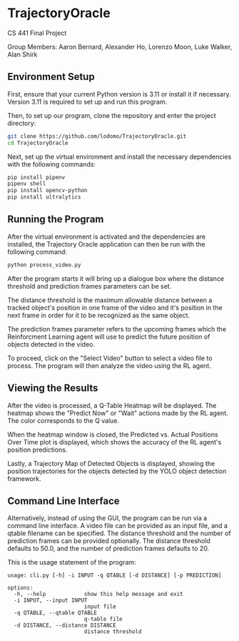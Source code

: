 # TrajectoryOracle

CS 441 Final Project 

Group Members:
Aaron Bernard, Alexander Ho, Lorenzo Moon, Luke Walker, Alan Shirk

## Environment Setup

First, ensure that your current Python version is 3.11 or install it if necessary. Version 3.11 is required to set up and run this program.

Then, to set up our program, clone the repository and enter the project directory:

```bash
git clone https://github.com/lodomo/TrajectoryOracle.git
cd TrajectoryOracle
```

Next, set up the virtual environment and install the necessary dependencies with the following commands:

```bash
pip install pipenv
pipenv shell
pip install opencv-python
pip install ultralytics
```

## Running the Program
After the virtual environment is activated and the dependencies are installed, the Trajectory Oracle application can then be run with the following command:

```bash
python process_video.py
```

After the program starts it will bring up a dialogue box where the distance threshold and prediction frames parameters can be set.

The distance threshold is the maximum allowable distance between a tracked object's position in one frame of the video and it's position in the next frame in order for it to be recognized as the same object.

The prediction frames parameter refers to the upcoming frames which the Reinforcment Learning agent will use to predict the future position of objects detected in the video.

To proceed, click on the "Select Video" button to select a video file to process. The program will then analyze the video using the RL agent.

## Viewing the Results

After the video is processed, a Q-Table Heatmap will be displayed. The heatmap shows the "Predict Now" or "Wait" actions made by the RL agent. The color corresponds to the Q value.

When the heatmap window is closed, the Predicted vs. Actual Positions Over Time plot is displayed, which shows the accuracy of the RL agent's position predictions.

Lastly, a Trajectory Map of Detected Objects is displayed, showing the position trajectories for the objects detected by the YOLO object detection framework.

## Command Line Interface

Alternatively, instead of using the GUI, the program can be run via a command line interface. A video file can be provided as an input file, and a qtable filename can be specified. The distance threshold and the number of prediction frames can be provided optionally. The distance threshold defaults to 50.0, and the number of prediction frames defaults to 20.

This is the usage statement of the program:

```
usage: cli.py [-h] -i INPUT -q QTABLE [-d DISTANCE] [-p PREDICTION]

options:
  -h, --help            show this help message and exit
  -i INPUT, --input INPUT
                        input file
  -q QTABLE, --qtable QTABLE
                        q-table file
  -d DISTANCE, --distance DISTANCE
                        distance threshold
```